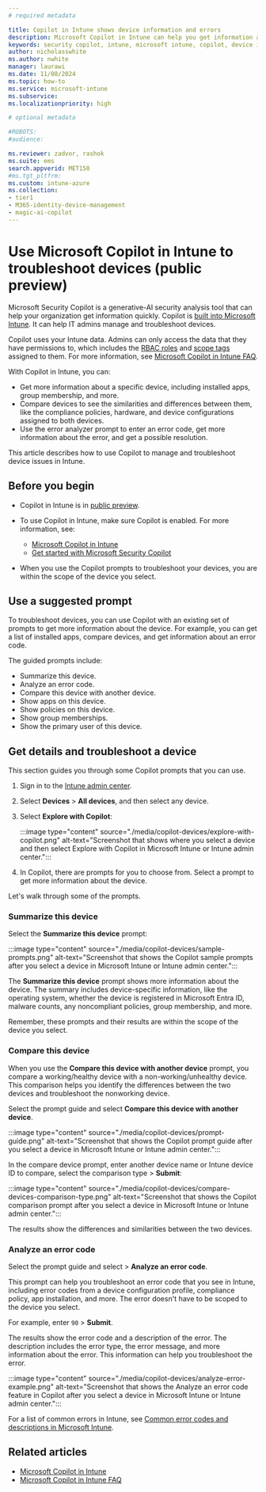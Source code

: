 ```yaml
---
# required metadata

title: Copilot in Intune shows device information and errors
description: Microsoft Copilot in Intune can help you get information about your devices, compare devices, and get error information. Use this information to help you manage and troubleshoot device issues.
keywords: security copilot, intune, microsoft intune, copilot, device information, device errors, device troubleshooting, analyze error code, compare devices, AI, generative-AI
author: nicholasswhite
ms.author: nwhite
manager: laurawi
ms.date: 11/08/2024
ms.topic: how-to
ms.service: microsoft-intune
ms.subservice:
ms.localizationpriority: high

# optional metadata

#ROBOTS:
#audience:

ms.reviewer: zadvor, rashok
ms.suite: ems
search.appverid: MET150
#ms.tgt_pltfrm:
ms.custom: intune-azure
ms.collection:
- tier1
- M365-identity-device-management
- magic-ai-copilot
---
```


# Use Microsoft Copilot in Intune to troubleshoot devices (public preview)

Microsoft Security Copilot is a generative-AI security analysis tool that can help your organization get information quickly. Copilot is [built into Microsoft Intune](copilot-intune-overview.md). It can help IT admins manage and troubleshoot devices.

Copilot uses your Intune data. Admins can only access the data that they have permissions to, which includes the [RBAC roles](../fundamentals/role-based-access-control.md) and [scope tags](../fundamentals/scope-tags.md) assigned to them. For more information, see [Microsoft Copilot in Intune FAQ](copilot-intune-faq.md).

With Copilot in Intune, you can:

- Get more information about a specific device, including installed apps, group membership, and more.
- Compare devices to see the similarities and differences between them, like the compliance policies, hardware, and device configurations assigned to both devices.
- Use the error analyzer prompt to enter an error code, get more information about the error, and get a possible resolution.

This article describes how to use Copilot to manage and troubleshoot device issues in Intune.

## Before you begin

- Copilot in Intune is in [public preview](../fundamentals/public-preview.md).

- To use Copilot in Intune, make sure Copilot is enabled. For more information, see:

  - [Microsoft Copilot in Intune](../copilot/copilot-intune-overview.md#before-you-begin)
  - [Get started with Microsoft Security Copilot](/copilot/security/get-started-security-copilot)

- When you use the Copilot prompts to troubleshoot your devices, you are within the scope of the device you select.

## Use a suggested prompt

To troubleshoot devices, you can use Copilot with an existing set of prompts to get more information about the device. For example, you can get a list of installed apps, compare devices, and get information about an error code.

The guided prompts include:

- Summarize this device.
- Analyze an error code.
- Compare this device with another device.
- Show apps on this device.
- Show policies on this device.
- Show group memberships.
- Show the primary user of this device.

## Get details and troubleshoot a device

This section guides you through some Copilot prompts that you can use.

1. Sign in to the [Intune admin center](https://go.microsoft.com/fwlink/?linkid=2109431).
2. Select **Devices** > **All devices**, and then select any device.
3. Select **Explore with Copilot**:

    :::image type="content" source="./media/copilot-devices/explore-with-copilot.png" alt-text="Screenshot that shows where you select a device and then select Explore with Copilot in Microsoft Intune or Intune admin center.":::

4. In Copilot, there are prompts for you to choose from. Select a prompt to get more information about the device.

Let's walk through some of the prompts.

### Summarize this device

Select the **Summarize this device** prompt:

:::image type="content" source="./media/copilot-devices/sample-prompts.png" alt-text="Screenshot that shows the Copilot sample prompts after you select a device in Microsoft Intune or Intune admin center.":::

The **Summarize this device** prompt shows more information about the device. The summary includes device-specific information, like the operating system, whether the device is registered in Microsoft Entra ID, malware counts, any noncompliant policies, group membership, and more.

Remember, these prompts and their results are within the scope of the device you select.

### Compare this device

When you use the **Compare this device with another device** prompt, you compare a working/healthy device with a non-working/unhealthy device. This comparison helps you identify the differences between the two devices and troubleshoot the nonworking device.

Select the prompt guide and select **Compare this device with another device**.

:::image type="content" source="./media/copilot-devices/prompt-guide.png" alt-text="Screenshot that shows the Copilot prompt guide after you select a device in Microsoft Intune or Intune admin center.":::

In the compare device prompt, enter another device name or Intune device ID to compare, select the comparison type > **Submit**:

:::image type="content" source="./media/copilot-devices/compare-devices-comparison-type.png" alt-text="Screenshot that shows the Copilot comparison prompt after you select a device in Microsoft Intune or Intune admin center.":::

The results show the differences and similarities between the two devices.

### Analyze an error code

Select the prompt guide and select > **Analyze an error code**.

This prompt can help you troubleshoot an error code that you see in Intune, including error codes from a device configuration profile, compliance policy, app installation, and more. The error doesn't have to be scoped to the device you select.

For example, enter `90` > **Submit**.

The results show the error code and a description of the error. The description includes the error type, the error message, and  more information about the error. This information can help you troubleshoot the error.

:::image type="content" source="./media/copilot-devices/analyze-error-example.png" alt-text="Screenshot that shows the Analyze an error code feature in Copilot after you select a device in Microsoft Intune or Intune admin center.":::

For a list of common errors in Intune, see [Common error codes and descriptions in Microsoft Intune](/troubleshoot/mem/intune/general/troubleshoot-company-resource-access-problems).

## Related articles

- [Microsoft Copilot in Intune](copilot-intune-overview.md)
- [Microsoft Copilot in Intune FAQ](copilot-intune-faq.md)
